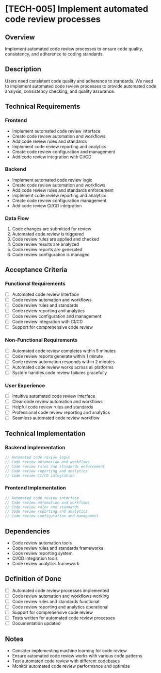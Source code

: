 # [TECH-005] Implement automated code review processes

## Overview

Implement automated code review processes to ensure code quality, consistency, and adherence to coding standards.

## Description

Users need consistent code quality and adherence to standards. We need to implement automated code review processes to provide automated code analysis, consistency checking, and quality assurance.

## Technical Requirements

### Frontend

- Implement automated code review interface
- Create code review automation and workflows
- Add code review rules and standards
- Implement code review reporting and analytics
- Create code review configuration and management
- Add code review integration with CI/CD

### Backend

- Implement automated code review logic
- Create code review automation and workflows
- Add code review rules and standards enforcement
- Implement code review reporting and analytics
- Create code review configuration management
- Add code review CI/CD integration

### Data Flow

1. Code changes are submitted for review
2. Automated code review is triggered
3. Code review rules are applied and checked
4. Code review results are analyzed
5. Code review reports are generated
6. Code review configuration is managed

## Acceptance Criteria

### Functional Requirements

- [ ] Automated code review interface
- [ ] Code review automation and workflows
- [ ] Code review rules and standards
- [ ] Code review reporting and analytics
- [ ] Code review configuration and management
- [ ] Code review integration with CI/CD
- [ ] Support for comprehensive code review

### Non-Functional Requirements

- [ ] Automated code review completes within 5 minutes
- [ ] Code review reports generate within 1 minute
- [ ] Code review automation responds within 2 minutes
- [ ] Automated code review works across all platforms
- [ ] System handles code review failures gracefully

### User Experience

- [ ] Intuitive automated code review interface
- [ ] Clear code review automation and workflows
- [ ] Helpful code review rules and standards
- [ ] Professional code review reporting and analytics
- [ ] Seamless automated code review workflow

## Technical Implementation

### Backend Implementation

```rust
// Automated code review logic
// Code review automation and workflows
// Code review rules and standards enforcement
// Code review reporting and analytics
// Code review CI/CD integration
```

### Frontend Implementation

```typescript
// Automated code review interface
// Code review automation and workflows
// Code review rules and standards
// Code review reporting and analytics
// Code review configuration and management
```

## Dependencies

- Code review automation tools
- Code review rules and standards frameworks
- Code review reporting system
- CI/CD integration tools
- Code review analytics framework

## Definition of Done

- [ ] Automated code review processes implemented
- [ ] Code review automation and workflows working
- [ ] Code review rules and standards functional
- [ ] Code review reporting and analytics operational
- [ ] Support for comprehensive code review
- [ ] Tests written for automated code review processes
- [ ] Documentation updated

## Notes

- Consider implementing machine learning for code review
- Ensure automated code review works with various code patterns
- Test automated code review with different codebases
- Monitor automated code review performance and optimize
